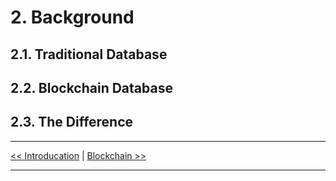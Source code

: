 # 2. Background
## 2.1. Traditional Database 
## 2.2. Blockchain Database
## 2.3. The Difference


***

[<< Introducation](introduction.md) | [Blockchain >>](blockchain.md)

***
